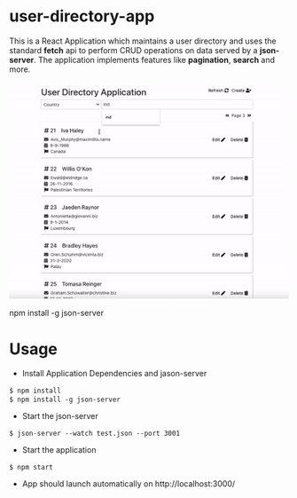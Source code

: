 # user-directory-app
This is a React Application which maintains a user directory and uses the standard **fetch** api to perform CRUD operations on data served by a **json-server**. The application implements features like **pagination**, **search** and more. 

![presentin.vim ascii demo](app-demo.gif)

npm install -g json-server

# Usage

* Install Application Dependencies and jason-server
```
$ npm install
$ npm install -g json-server
```
* Start the json-server
```
$ json-server --watch test.json --port 3001 
```
* Start the application
```
$ npm start
```
* App should launch automatically on http://localhost:3000/
